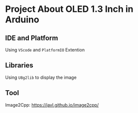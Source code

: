 # Project About OLED 1.3 Inch in Arduino

## IDE and Platform
Using `VScode` and `PlatformIO` Extention

## Libraries
Using `U8g2lib` to display the image 

## Tool
Image2Cpp:  https://javl.github.io/image2cpp/

